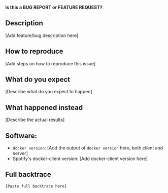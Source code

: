 <!-- This form is for bug reports and feature requests ONLY!

If you're looking for help check
[Stack Overflow](https://stackoverflow.com/questions/tagged/spotify-docker-client) and the
[user manual](https://github.com/spotify/docker-client/blob/master/docs/user_manual.md).
-->

**Is this a BUG REPORT or FEATURE REQUEST?**:


## Description

[Add feature/bug description here]

## How to reproduce

[Add steps on how to reproduce this issue]

## What do you expect

[Describe what do you expect to happen]

## What happened instead

[Describe the actual results]

## Software:

- `docker version`: [Add the output of `docker version` here, both client and server]
- Spotify's docker-client version: [Add docker-client version here]

## Full backtrace

```text
[Paste full backtrace here]
```

